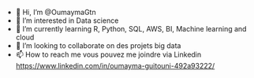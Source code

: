 - 👋 Hi, I’m @OumaymaGtn
- 👀 I’m interested in Data science
- 🌱 I’m currently learning  R, Python, SQL, AWS, BI, Machine learning and cloud
- 💞️ I’m looking to collaborate on des projets big data
- 📫 How to reach me  vous pouvez me joindre via Linkedin https://www.linkedin.com/in/oumayma-guitouni-492a93222/

<!---
OumaymaGtn/OumaymaGtn is a ✨ special ✨ repository because its `README.md` (this file) appears on your GitHub profile.
You can click the Preview link to take a look at your changes.
--->

